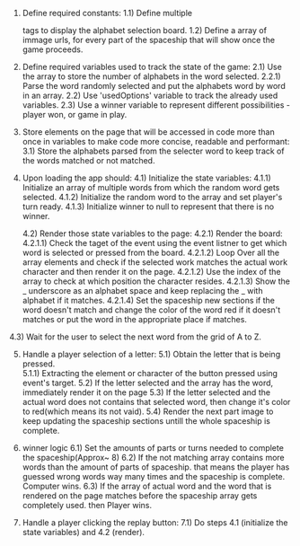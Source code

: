 1) Define required constants:
    1.1) Define multiple <div> tags to display the alphabet selection board.
    1.2) Define a array of immage urls, for every part of the spaceship that will show once the game proceeds. 

2) Define required variables used to track the state of the game:
    2.1) Use the array to store the number of alphabets in the word selected. 
        2.2.1) Parse the word randomly selected and put the alphabets word by word in an array. 
    2.2) Use 'usedOptions' variable to track the already used variables.
    2.3) Use a winner variable to represent different possibilities - player won, or game in play.

3) Store elements on the page that will be accessed in code more than once in variables to make code more concise, readable and performant:
    3.1) Store the alphabets parsed from the selecter word to keep track of the words matched or not matched. 

4) Upon loading the app should:
    4.1) Initialize the state variables:
        4.1.1) Initialize an array of multiple words from which the random word gets selected. 
        4.1.2) Initialize the random word to the array and set player's turn ready.
        4.1.3) Initialize winner to null to represent that there is no winner.

    4.2) Render those state variables to the page:
        4.2.1) Render the board:
            4.2.1.1) Check the taget of the event using the event listner to get which word is selected or pressed from the board.
            4.2.1.2) Loop Over all the array elements and check if the selected work matches the actual work character and then render it on the page.
            4.2.1.2) Use the index of the array to check at which position the character resides.
            4.2.1.3) Show the _ underscore as an alphabet space and keep replacing the _ with alphabet if it matches. 
            4.2.1.4) Set the spaceship new sections if the word doesn't match and change the color of the word red if it doesn't matches or put the word in the appropriate place if matches.

4.3) Wait for the user to select the next word from the grid of A to Z. 

5) Handle a player selection of a letter:
    5.1) Obtain the letter that is being pressed.  
        5.1.1) Extracting the element or character of the button pressed using event's target. 
    5.2) If the letter selected and the array has the word, immediately render it on the page
    5.3) If the letter selected and the actual word does not contains that selected word, then change it's color to red(which means its not vaid).
    5.4) Render the next part image to keep updating the spaceship sections untill the whole spaceship is complete.
6) winner logic
    6.1) Set the amounts of parts or turns needed to complete the spaceship(Approx~ 8)
    6.2) If the not matching array contains more words than the amount of parts of spaceship. that means the player has guessed wrong words way many times and the spaceship is complete. Computer wins. 
    6.3) If the array of actual word and the word that is rendered on the page matches before the spaceship array gets completely used. then Player wins.
    
7) Handle a player clicking the replay button:
	7.1) Do steps 4.1 (initialize the state variables) and 4.2 (render).

